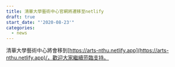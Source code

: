 ```yaml
---
title: 清華大學藝術中心官網將遷移至netlify
draft: true
start_date: "'2020-08-23'"
categories:
  - news
---
```

清華大學藝術中心將會移到[https://arts-nthu.netlify.app](https://arts-nthu.netlify.app)/，歡迎大家繼續蒞臨支持。